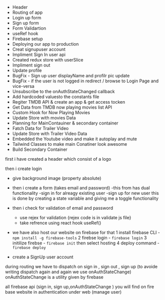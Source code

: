 - Header
- Routing of app
- Login up form 
- Sign up form 
- Form Validartion
- useRef hook 
- Firebase setup
- Deploying our app to production 
- Creat signupuser account 
- Impliment Sign In user api 
- Created redux store with userSlice
- Impliment sign out
- Update profile
- BugFix - Sign up user displayName and profilr pic update
- BugFix - if the user is not logged in redirect / browse to Login Page and vice-versa
- Unsubscribe to the onAuthStateChanged callback
- Add hardcoded valuesto the constants file
- Regiter TMDB API & create an app & get access tocken
- Get Data from TMDB now playing movies list API
- Custom Hook for Now Playing Movies
- Update Store with movies Data
- Planning for MainContauiner & secondary container
- Fatch Data for Trailer Video
- Update Store with Trailer Video Data
- Embedded the Youtube video and make it autoplay and mute
- Tailwind Classes to make main Conatiner look awesome
- Build Secondary Container






first i have created a header which consist of a logo 

then i create login 
 - give background image (property absolute)
 - then i create a form (takes email and password)
    -this from has dual functionality
    -sign in for alreagy existing user 
    -sign up for new user 
    this is done by creating a state variable and giving me a toggle functionality
- then i check for validation of email and password
    - use rejex for validation {rejex code is in validate js file}
    - take refrence using react hook useRef()

- we have also host our website on firebase
    for that 
    1 install firebase CLI - `npm install -g firebase-tools`
    2 firebse login - `firebase login`
    3 initilize firebse - `firebase init` then select hosting
    4 deploy command - `firebase deploy`
    
- create a SignUp user account


during routing we have to dispatch on sign in , sign out , sign up (to avoide writing dispatch again and again we use onAuthStateChange) onAuthStateChange is a utility given by firebase

all firebase api (sign in, sign up,onAuthStateChange ) you will find on fire base website in authentication under web (manage user)